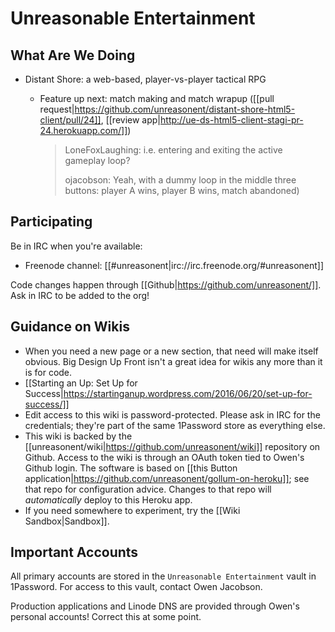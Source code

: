 # Unreasonable Entertainment

## What Are We Doing

* Distant Shore: a web-based, player-vs-player tactical RPG
    * Feature up next: match making and match wrapup ([[pull request|https://github.com/unreasonent/distant-shore-html5-client/pull/24]], [[review app|http://ue-ds-html5-client-stagi-pr-24.herokuapp.com/]])

        > LoneFoxLaughing: i.e. entering and exiting the active gameplay loop?
        >
        > ojacobson: Yeah, with a dummy loop in the middle three buttons: player A wins, player B wins, match abandoned)

## Participating

Be in IRC when you're available:

* Freenode channel: [[#unreasonent|irc://irc.freenode.org/#unreasonent]]

Code changes happen through [[Github|https://github.com/unreasonent/]]. Ask in IRC to be added to the org!

## Guidance on Wikis

* When you need a new page or a new section, that need will make itself obvious. Big Design Up Front isn't a great idea for wikis any more than it is for code.
* [[Starting an Up: Set Up for Success|https://startinganup.wordpress.com/2016/06/20/set-up-for-success/]]
* Edit access to this wiki is password-protected. Please ask in IRC for the credentials; they're part of the same 1Password store as everything else.
* This wiki is backed by the [[unreasonent/wiki|https://github.com/unreasonent/wiki]] repository on Github. Access to the wiki is through an OAuth token tied to Owen's Github login. The software is based on [[this Button application|https://github.com/unreasonent/gollum-on-heroku]]; see that repo for configuration advice. Changes to that repo will _automatically_ deploy to this Heroku app.
* If you need somewhere to experiment, try the [[Wiki Sandbox|Sandbox]].

## Important Accounts

All primary accounts are stored in the `Unreasonable Entertainment` vault in 1Password. For access to this vault, contact Owen Jacobson.

Production applications and Linode DNS are provided through Owen's personal accounts! Correct this at some point.